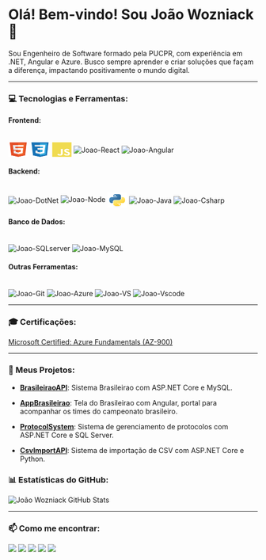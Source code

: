 # Olá! Bem-vindo! Sou João Wozniack 👋

Sou Engenheiro de Software formado pela PUCPR, com experiência em .NET, Angular e Azure. Busco sempre aprender e criar soluções que façam a diferença, impactando positivamente o mundo digital.

---

### 💻 Tecnologias e Ferramentas:

#### **Frontend:**
<div style="display: inline_block"><br>
  <img align="center" alt="Joao-HTML" height="30" width="40" src="https://raw.githubusercontent.com/devicons/devicon/master/icons/html5/html5-original.svg">
  <img align="center" alt="Joao-CSS" height="30" width="40" src="https://raw.githubusercontent.com/devicons/devicon/master/icons/css3/css3-original.svg">
  <img align="center" alt="Joao-Js" height="30" width="40" src="https://raw.githubusercontent.com/devicons/devicon/master/icons/javascript/javascript-plain.svg">
  <img align="center" alt="Joao-React" height="30" width="40" src="https://cdn.jsdelivr.net/gh/devicons/devicon@latest/icons/react/react-original.svg" />
  <img align="center" alt="Joao-Angular" height="30" width="40" src="https://cdn.jsdelivr.net/gh/devicons/devicon@latest/icons/angular/angular-original.svg" />
</div>

#### **Backend:**
<div style="display: inline_block"><br>
  <img align="center" alt="Joao-DotNet" height="30" width="40" src="https://cdn.jsdelivr.net/gh/devicons/devicon@latest/icons/dotnetcore/dotnetcore-original.svg" />
  <img algin="center" alt="Joao-Node" height="30" width="40" src="https://cdn.jsdelivr.net/gh/devicons/devicon@latest/icons/nodejs/nodejs-original.svg" />
  <img align="center" alt="Joao-Python" height="30" width="40" src="https://raw.githubusercontent.com/devicons/devicon/master/icons/python/python-original.svg">
  <img align="center" alt="Joao-Java" height="30" width="40" src="https://cdn.jsdelivr.net/gh/devicons/devicon/icons/java/java-original.svg">
  <img align="center" alt="Joao-Csharp" height="30" width="40" src="https://cdn.jsdelivr.net/gh/devicons/devicon@latest/icons/csharp/csharp-original.svg" />
</div>

#### **Banco de Dados:**
<div style="display: inline_block"><br>
  <img align="center" alt="Joao-SQLserver" height="30" width="40" src="https://cdn.jsdelivr.net/gh/devicons/devicon@latest/icons/microsoftsqlserver/microsoftsqlserver-original.svg" />
  <img align="center" alt="Joao-MySQL" height="30" width="40" src="https://cdn.jsdelivr.net/gh/devicons/devicon@latest/icons/mysql/mysql-original.svg" />
</div>

#### **Outras Ferramentas:**
<div style="display: inline_block"><br>
  <img align="center" alt="Joao-Git" height="30" width="40" src="https://cdn.jsdelivr.net/gh/devicons/devicon@latest/icons/git/git-original.svg" />
  <img align="center" alt="Joao-Azure" height="30" width="40" src="https://cdn.jsdelivr.net/gh/devicons/devicon@latest/icons/azure/azure-original.svg" />
  <img align="center" alt="Joao-VS" height="30" width="40" src="https://cdn.jsdelivr.net/gh/devicons/devicon@latest/icons/visualstudio/visualstudio-original.svg" />
  <img align="center" alt="Joao-Vscode" height="30" width="40" src="https://cdn.jsdelivr.net/gh/devicons/devicon@latest/icons/vscode/vscode-original.svg" />      
</div>

---

### 🎓 Certificações:

<a href="https://learn.microsoft.com/api/credentials/share/pt-br/WozniackJoao-2598/D86611A83F7FE838?sharingId=62839A3B20D132A6" target="_blank">
  Microsoft Certified: Azure Fundamentals (AZ-900)
</a>

---

### 🚀 Meus Projetos:
- **[BrasileiraoAPI](https://github.com/joaowozniack/BrasileiraoAPI)**: Sistema Brasileirao com ASP.NET Core e MySQL.
  
- **[AppBrasileirao](https://github.com/joaowozniack/AppBrasileirao)**: Tela do Brasileirao com Angular, portal para acompanhar os times do campeonato brasileiro.
  
- **[ProtocolSystem](https://github.com/joaowozniack/ProtocolSystem)**: Sistema de gerenciamento de protocolos com ASP.NET Core e SQL Server.
  
- **[CsvImportAPI](https://github.com/joaowozniack/DotnetCsvAPI-PyClient)**: Sistema de importação de CSV com ASP.NET Core e Python.

### 📊 Estatísticas do GitHub:

![João Wozniack GitHub Stats](https://github-readme-stats.vercel.app/api?username=joaowozniack&show_icons=true&hide_border=true&count_private=true&hide=prs&theme=radical)

---

### 📫 Como me encontrar:
<div>
  <a href="https://www.instagram.com/joao_wozniack/" target="_blank"><img src="https://img.shields.io/badge/Instagram-E4405F?style=for-the-badge&logo=instagram&logoColor=white" target="_blank"></a>
  <a href="https://www.linkedin.com/in/joaowozniack/" target="_blank"><img src="https://img.shields.io/badge/LinkedIn-0077B5?style=for-the-badge&logo=linkedin&logoColor=white" target="_blank"></a>
  <a href="" target="_blank"><img src="https://img.shields.io/badge/Discord-7289DA?style=for-the-badge&logo=discord&logoColor=white" target="_blank"></a>
  <a href="https://mail.google.com/mail/u/0/#inbox?compose=CllgCKCBjpmmzvVprLfhwmQhTzvmWztrpJlxMmRgBfZckxlWWdgWxjJTTHBszSpDMSTPgLSmQxV" target="_blank"><img src="https://img.shields.io/badge/Gmail-D14836?style=for-the-badge&logo=gmail&logoColor=white" target="_blank"></a>
  <a href="" target="_blank"><img src="https://img.shields.io/badge/WhatsApp-25D366?style=for-the-badge&logo=whatsapp&logoColor=white" target="_blank"></a>
</div>
